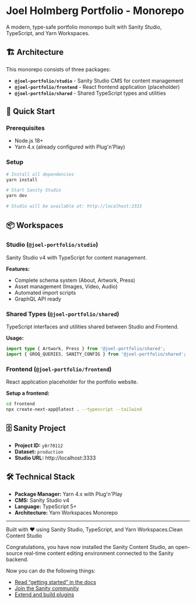# Joel Holmberg Portfolio - Monorepo

A modern, type-safe portfolio monorepo built with Sanity Studio, TypeScript, and Yarn Workspaces.

## 🏗 Architecture

This monorepo consists of three packages:

- **`@joel-portfolio/studio`** - Sanity Studio CMS for content management
- **`@joel-portfolio/frontend`** - React frontend application (placeholder)  
- **`@joel-portfolio/shared`** - Shared TypeScript types and utilities

## 🚀 Quick Start

### Prerequisites
- Node.js 18+ 
- Yarn 4.x (already configured with Plug'n'Play)

### Setup
```bash
# Install all dependencies
yarn install

# Start Sanity Studio
yarn dev

# Studio will be available at: http://localhost:3333
```

## 📦 Workspaces

### Studio (`@joel-portfolio/studio`)
Sanity Studio v4 with TypeScript for content management.

**Features:**
- Complete schema system (About, Artwork, Press)
- Asset management (Images, Video, Audio)
- Automated import scripts
- GraphQL API ready

### Shared Types (`@joel-portfolio/shared`)
TypeScript interfaces and utilities shared between Studio and Frontend.

**Usage:**
```typescript
import type { Artwork, Press } from '@joel-portfolio/shared';
import { GROQ_QUERIES, SANITY_CONFIG } from '@joel-portfolio/shared';
```

### Frontend (`@joel-portfolio/frontend`)
React application placeholder for the portfolio website.

**Setup a frontend:**
```bash
cd frontend
npx create-next-app@latest . --typescript --tailwind
```

## 🗄 Sanity Project
- **Project ID:** `y8r70112`
- **Dataset:** `production`
- **Studio URL:** http://localhost:3333

## 🛠 Technical Stack

- **Package Manager:** Yarn 4.x with Plug'n'Play
- **CMS:** Sanity Studio v4
- **Language:** TypeScript 5+
- **Architecture:** Yarn Workspaces Monorepo

---

Built with ❤️ using Sanity Studio, TypeScript, and Yarn Workspaces.Clean Content Studio

Congratulations, you have now installed the Sanity Content Studio, an open-source real-time content editing environment connected to the Sanity backend.

Now you can do the following things:

- [Read “getting started” in the docs](https://www.sanity.io/docs/introduction/getting-started?utm_source=readme)
- [Join the Sanity community](https://www.sanity.io/community/join?utm_source=readme)
- [Extend and build plugins](https://www.sanity.io/docs/content-studio/extending?utm_source=readme)
